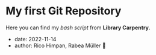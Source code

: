 # My first Git Repository

Here you can find my *bash script* from **Library Carpentry.**

- date: 2022-11-14
- author: Rico Himpan, Rabea Müller :dancer:
